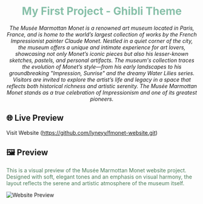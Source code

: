 <h1 align="center" style="color:#88c0a9;">My First Project - Ghibli Theme</h1>

<p align="center">
  <em> The Musée Marmottan Monet is a renowned art museum located in Paris, France, and is home to the world’s largest collection of works by the French Impressionist painter Claude Monet. Nestled in a quiet corner of the city, the museum offers a unique and intimate experience for art lovers, showcasing not only Monet’s iconic pieces but also his lesser-known sketches, pastels, and personal artifacts. The museum's collection traces the evolution of Monet’s style—from his early landscapes to his groundbreaking "Impression, Sunrise" and the dreamy Water Lilies series. Visitors are invited to explore the artist’s life and legacy in a space that reflects both historical richness and artistic serenity. The Musée Marmottan Monet stands as a true celebration of Impressionism and one of its greatest pioneers.
</em>
</p>

## 🌐 Live Preview
Visit Website (https://github.com/lyneyy/fmonet-website.git)

## 🖼️ Preview
<p style="color:#4a7c59;">
This is a visual preview of the Musée Marmottan Monet website project. Designed with soft, elegant tones and an emphasis on visual harmony, the layout reflects the serene and artistic atmosphere of the museum itself. 
</p>

![Website Preview](ABOUTUS1.png)
